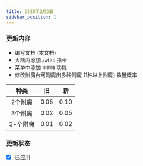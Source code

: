 ```yaml
---
title: 2025年2月3日
sidebar_position: 1
---
```


### 更新内容

- 编写文档 (本文档)
- 大陆内添加 `/wiki` 指令
- 菜单中添加 `末影箱` 功能
- 修改附魔台可附魔出多种附魔 (1种以上附魔) 数量概率

| 种类 | 旧 | 新 |
| :---: | :---: | :---: |
| 2个附魔 | 0.05 | 0.10 |
| 3个附魔 | 0.02 | 0.05 |
| 3+个附魔 | 0.01 | 0.02 |

### 更新状态

- [x] 已应用